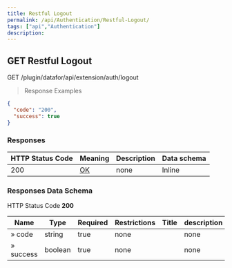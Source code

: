```yaml
---
title: Restful Logout
permalink: /api/Authentication/Restful-Logout/
tags: ["api","Authentication"]
description: 
---
```


## GET Restful Logout

GET /plugin/datafor/api/extension/auth/logout

> Response Examples

```json
{
  "code": "200",
  "success": true
}
```

### Responses

|HTTP Status Code |Meaning|Description|Data schema|
|---|---|---|---|
|200|[OK](https://tools.ietf.org/html/rfc7231#section-6.3.1)|none|Inline|

### Responses Data Schema

HTTP Status Code **200**

|Name|Type|Required|Restrictions|Title|description|
|---|---|---|---|---|---|
|» code|string|true|none||none|
|» success|boolean|true|none||none|
